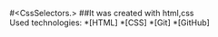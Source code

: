 #<CssSelectors.>
##It was created with html,css   
Used technologies:
*[HTML]
*[CSS]
*[Git]
*[GitHub]
